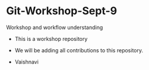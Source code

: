 # Git-Workshop-Sept-9
Workshop and workflow understanding

- This is a workshop repository
- We will be adding all contributions to this repository.

- Vaishnavi
